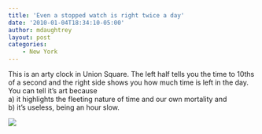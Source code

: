 ```yaml
---
title: 'Even a stopped watch is right twice a day'
date: '2010-01-04T18:34:10-05:00'
author: mdaughtrey
layout: post
categories:
    - New York
---
```


This is an arty clock in Union Square. The left half tells you the time to 10ths of a second and the right side shows you how much time is left in the day. You can tell it’s art because  
a) it highlights the fleeting nature of time and our own mortality and  
b) it’s useless, being an hour slow.

[![](/assets/uploads/2009/01/l_2048_1536_23BA92DC-6615-4A30-A416-1283EC380617.jpeg)](/assets/uploads/2010/01/l_2048_1536_23BA92DC-6615-4A30-A416-1283EC380617.jpeg)
